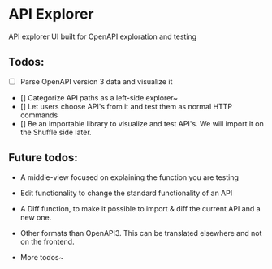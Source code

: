 # API Explorer
API explorer UI built for OpenAPI exploration and testing

## Todos:

- [ ] Parse OpenAPI version 3 data and visualize it
- [] Categorize API paths as a left-side explorer~
- [] Let users choose API's from it and test them as normal HTTP commands
- [] Be an importable library to visualize and test API's. We will import it on the Shuffle side later.

## Future todos:

- A middle-view focused on explaining the function you are testing
- Edit functionality to change the standard functionality of an API
- A Diff function, to make it possible to import & diff the current API and a new one.
- Other formats than OpenAPI3. This can be translated elsewhere and not on the frontend.

- More todos~
